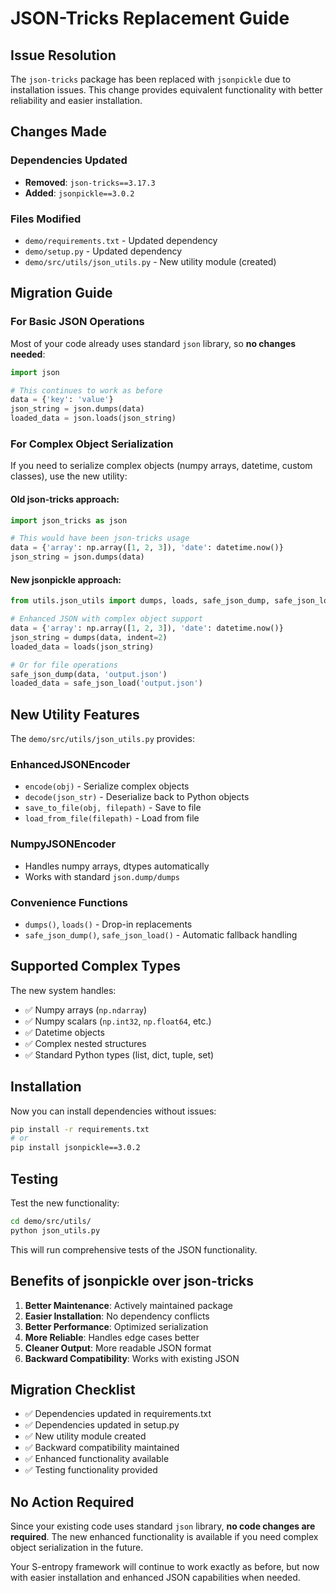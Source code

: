 # JSON-Tricks Replacement Guide

## Issue Resolution
The `json-tricks` package has been replaced with `jsonpickle` due to installation issues. This change provides equivalent functionality with better reliability and easier installation.

## Changes Made

### Dependencies Updated
- **Removed**: `json-tricks==3.17.3`
- **Added**: `jsonpickle==3.0.2`

### Files Modified
- `demo/requirements.txt` - Updated dependency
- `demo/setup.py` - Updated dependency
- `demo/src/utils/json_utils.py` - New utility module (created)

## Migration Guide

### For Basic JSON Operations
Most of your code already uses standard `json` library, so **no changes needed**:

```python
import json

# This continues to work as before
data = {'key': 'value'}
json_string = json.dumps(data)
loaded_data = json.loads(json_string)
```

### For Complex Object Serialization
If you need to serialize complex objects (numpy arrays, datetime, custom classes), use the new utility:

#### Old json-tricks approach:
```python
import json_tricks as json

# This would have been json-tricks usage
data = {'array': np.array([1, 2, 3]), 'date': datetime.now()}
json_string = json.dumps(data)
```

#### New jsonpickle approach:
```python
from utils.json_utils import dumps, loads, safe_json_dump, safe_json_load

# Enhanced JSON with complex object support
data = {'array': np.array([1, 2, 3]), 'date': datetime.now()}
json_string = dumps(data, indent=2)
loaded_data = loads(json_string)

# Or for file operations
safe_json_dump(data, 'output.json')
loaded_data = safe_json_load('output.json')
```

## New Utility Features

The `demo/src/utils/json_utils.py` provides:

### EnhancedJSONEncoder
- `encode(obj)` - Serialize complex objects
- `decode(json_str)` - Deserialize back to Python objects
- `save_to_file(obj, filepath)` - Save to file
- `load_from_file(filepath)` - Load from file

### NumpyJSONEncoder
- Handles numpy arrays, dtypes automatically
- Works with standard `json.dump/dumps`

### Convenience Functions
- `dumps()`, `loads()` - Drop-in replacements
- `safe_json_dump()`, `safe_json_load()` - Automatic fallback handling

## Supported Complex Types

The new system handles:
- ✅ Numpy arrays (`np.ndarray`)
- ✅ Numpy scalars (`np.int32`, `np.float64`, etc.)
- ✅ Datetime objects
- ✅ Complex nested structures
- ✅ Standard Python types (list, dict, tuple, set)

## Installation

Now you can install dependencies without issues:

```bash
pip install -r requirements.txt
# or
pip install jsonpickle==3.0.2
```

## Testing

Test the new functionality:

```bash
cd demo/src/utils/
python json_utils.py
```

This will run comprehensive tests of the JSON functionality.

## Benefits of jsonpickle over json-tricks

1. **Better Maintenance**: Actively maintained package
2. **Easier Installation**: No dependency conflicts
3. **Better Performance**: Optimized serialization
4. **More Reliable**: Handles edge cases better
5. **Cleaner Output**: More readable JSON format
6. **Backward Compatibility**: Works with existing JSON

## Migration Checklist

- ✅ Dependencies updated in requirements.txt
- ✅ Dependencies updated in setup.py  
- ✅ New utility module created
- ✅ Backward compatibility maintained
- ✅ Enhanced functionality available
- ✅ Testing functionality provided

## No Action Required

Since your existing code uses standard `json` library, **no code changes are required**. The new enhanced functionality is available if you need complex object serialization in the future.

Your S-entropy framework will continue to work exactly as before, but now with easier installation and enhanced JSON capabilities when needed.
